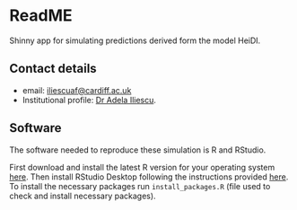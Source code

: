 # ReadME

Shinny app for simulating predictions derived form the model HeiDI.

## Contact details
+ email: iliescuaf@cardiff.ac.uk
+ Institutional profile: [Dr Adela Iliescu](https://www.cardiff.ac.uk/people/view/2420714-).

## Software
The software needed to reproduce these simulation is R and RStudio.

First download and install the latest R version for your operating system [here](https://www.r-project.org). Then install RStudio Desktop following the instructions provided [here](https://rstudio.com/products/rstudio/).
To install the necessary packages run ``install_packages.R`` (file used to check and install necessary packages).
